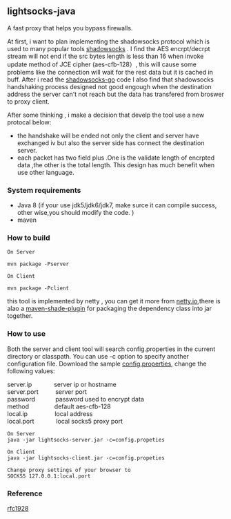 ## lightsocks-java
A fast proxy that helps you bypass firewalls.

At first, i want to plan implementing the shadowsocks protocol  which is used to many popular tools  [shadowsocks](https://github.com/clowwindy/shadowsocks) .  I find the AES encrpt/decrpt stream  will not end if the src bytes length  is less than 16  when invoke update method of JCE cipher (aes-cfb-128）, this will cause some problems like the connection will wait for the rest data but it is cached in buff. After i read the [shadowsocks-go](https://github.com/shadowsocks/shadowsocks-go) code  I also find that shadowsocks handshaking process designed  not good engough when the destination address the server can't not reach but the data has transfered  from broswer to proxy client.

After some thinking , i make a decision that develp the tool use a new protocal  below:<br>
 *  the handshake will be ended not only the client and server have exchanged  iv but also the server side has connect the            destination server.
 *  each packet has two field plus .One is the validate length of encrpted data ,the other is the total length. This design has       much benefit when use other language.

### System requirements
 *  Java 8 (if your use jdk5/jdk6/jdk7, make surce it can compile success, other wise,you should  modify the code. )
 *  maven

### How to build
```
On Server

mvn package -Pserver

On Client 

mvn package -Pclient
```
this tool is implemented by netty , you can get it more from [netty.io](http://netty.io),there is alao a [maven-shade-plugin](maven.apache.org/plugins/maven-shade-plugin/) for packaging the dependency class into jar together.

### How to use

Both the server and client tool will search config.properties in the current directory or classpath. You can use -c option to specify another configuration file. Download the sample [config.properties](https://github.com/lightsocks/lightsocks-java/blob/master/src/main/resources/config.properties), change the following values:

server.ip &nbsp;&nbsp;&nbsp;&nbsp; &nbsp; &nbsp; &nbsp; &nbsp;server ip or hostname<br>
server.port &nbsp; &nbsp; &nbsp; &nbsp; &nbsp;server port<br>
password &nbsp;&nbsp; &nbsp; &nbsp; &nbsp; &nbsp; password used to encrypt data<br>
method &nbsp;&nbsp;&nbsp;&nbsp;&nbsp;&nbsp; &nbsp; &nbsp; &nbsp; &nbsp;default aes-cfb-128<br>
local.ip &nbsp;&nbsp;&nbsp;&nbsp;&nbsp;&nbsp;&nbsp; &nbsp; &nbsp; &nbsp; &nbsp;local address<br>
local.port &nbsp;&nbsp;&nbsp;&nbsp; &nbsp; &nbsp; &nbsp; &nbsp;local socks5 proxy port<br>

```
On Server
java -jar lightsocks-server.jar -c=config.propeties

On Client
java -jar lightsocks-client.jar -c=config.propeties

Change proxy settings of your browser to
SOCKS5 127.0.0.1:local.port
```

### Reference
[rfc1928](http://www.ietf.org/rfc/rfc1928.txt)
